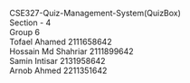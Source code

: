 CSE327-Quiz-Management-System(QuizBox) <br>
Section - 4 <br>
Group 6  <br>
Tofael Ahamed 2111658642 <br>
Hossain Md Shahriar 2111899642 <br>
Samin Intisar 2131958642 <br>
Arnob Ahmed 2211351642
